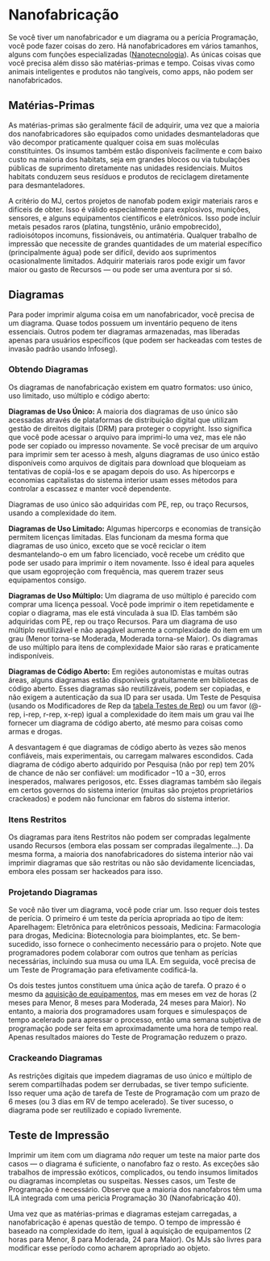 # Nanofabricação

Se você tiver um nanofabricador e um diagrama ou a perícia Programação, você pode fazer coisas do zero. Há nanofabricadores em vários tamanhos, alguns com funções especializadas ([Nanotecnologia](19-nanotech.md)). As únicas coisas que você precisa além disso são matérias-primas e tempo. Coisas vivas como animais inteligentes e produtos não tangíveis, como apps, não podem ser nanofabricados.

## Matérias-Primas

As matérias-primas são geralmente fácil de adquirir, uma vez que a maioria dos nanofabricadores são equipados como unidades desmanteladoras que vão decompor praticamente qualquer coisa em suas moléculas constituintes. Os insumos também estão disponíveis facilmente e com baixo custo na maioria dos habitats, seja em grandes blocos ou via tubulações públicas de suprimento diretamente nas unidades residenciais. Muitos habitats conduzem seus resíduos e produtos de reciclagem diretamente para desmanteladores.

A critério do MJ, certos projetos de nanofab podem exigir materiais raros e difíceis de obter. Isso é válido especialmente para explosivos, munições, sensores, e alguns equipamentos científicos e eletrônicos. Isso pode incluir metais pesados raros (platina, tungstênio, urânio empobrecido), radioisótopos incomuns, fissionáveis, ou antimatéria. Qualquer trabalho de impressão que necessite de grandes quantidades de um material específico (principalmente água) pode ser difícil, devido aos suprimentos ocasionalmente limitados. Adquirir materiais raros pode exigir um favor maior ou gasto de Recursos — ou pode ser uma aventura por si só.

## Diagramas

Para poder imprimir alguma coisa em um nanofabricador, você precisa de um diagrama. Quase todos possuem um inventário pequeno de itens essenciais. Outros podem ter diagramas armazenadas, mas liberadas apenas para usuários específicos (que podem ser hackeadas com testes de invasão padrão usando Infoseg).

### Obtendo Diagramas

Os diagramas de nanofabricação existem em quatro formatos: uso único, uso limitado, uso múltiplo e código aberto:

**Diagramas de Uso Único:** A maioria dos diagramas de uso único são acessadas através de plataformas de distribuição digital que utilizam gestão de direitos digitais (DRM) para proteger o copyright. Isso significa que você pode acessar o arquivo para imprimi-lo uma vez, mas ele não pode ser copiado ou impresso novamente. Se você precisar de um arquivo para imprimir sem ter acesso à mesh, alguns diagramas de uso único estão disponíveis como arquivos de digitais para download que bloqueiam as tentativas de copiá-los e se apagam depois do uso. As hipercorps e economias capitalistas do sistema interior usam esses métodos para controlar a escassez e manter você dependente.

Diagramas de uso único são adquiridas com PE, rep, ou traço Recursos, usando a complexidade do item.

**Diagramas de Uso Limitado:** Algumas hipercorps e economias de transição permitem licenças limitadas. Elas funcionam da mesma forma que diagramas de uso único, exceto que se você reciclar o item desmantelando-o em um fabro licenciado, você recebe um crédito que pode ser usado para imprimir o item novamente. Isso é ideal para aqueles que usam egoprojeção com frequência, mas querem trazer seus equipamentos consigo.

**Diagramas de Uso Múltiplo:** Um diagrama de uso múltiplo é parecido com comprar uma licença pessoal. Você pode imprimir o item repetidamente e copiar o diagrama, mas ele está vinculada à sua ID. Elas também são adquiridas com PE, rep ou traço Recursos. Para um diagrama de uso múltiplo reutilizável e não apagável aumente a complexidade do item em um grau (Menor torna-se Moderada, Moderada torna-se Maior). Os diagramas de uso múltiplo para itens de complexidade Maior são raras e praticamente indisponíveis.

**Diagramas de Código Aberto:** Em regiões autonomistas e muitas outras áreas, alguns diagramas estão disponíveis gratuitamente em bibliotecas de código aberto. Esses diagramas são reutilizáveis, podem ser copiadas, e não exigem a autenticação da sua ID para ser usada. Um Teste de Pesquisa (usando os Modificadores de Rep da [tabela Testes de Rep](../15/13-networking.md#testes-de-rep)) ou um favor (@-rep, i-rep, r-rep, x-rep) igual a complexidade do item mais um grau vai lhe fornecer um diagrama de código aberto, até mesmo para coisas como armas e drogas.

A desvantagem é que diagramas de código aberto às vezes são menos confiáveis, mais experimentais, ou carregam malwares escondidos. Cada diagrama de código aberto adquirido por Pesquisa (não por rep) tem 20% de chance de não ser confiável: um modificador −10 a −30, erros inesperados, malwares perigosos, etc. Esses diagramas também são ilegais em certos governos do sistema interior (muitas são projetos proprietários crackeados) e podem não funcionar em fabros do sistema interior.

### Itens Restritos

Os diagramas para itens Restritos não podem ser compradas legalmente usando Recursos (embora elas possam ser compradas ilegalmente…). Da mesma forma, a maioria dos nanofabricadores do sistema interior não vai imprimir diagramas que são restritas ou não são devidamente licenciadas, embora eles possam ser hackeados para isso.

### Projetando Diagramas

Se você não tiver um diagrama, você pode criar um. Isso requer dois testes de perícia. O primeiro é um teste da perícia apropriada ao tipo de item: Aparelhagem: Eletrônica para eletrônicos pessoais, Medicina: Farmacologia para drogas, Medicina: Biotecnologia para bioimplantes, etc. Se bem-sucedido, isso fornece o conhecimento necessário para o projeto. Note que programadores podem colaborar com outros que tenham as perícias necessárias, incluindo sua musa ou uma ILA. Em seguida, você precisa de um Teste de Programação para efetivamente codificá-la.

Os dois testes juntos constituem uma única ação de tarefa. O prazo é o mesmo da [aquisição de equipamentos](02-acquiring-gear.md), mas em meses em vez de horas (2 meses para Menor, 8 meses para Moderada, 24 meses para Maior). No entanto, a maioria dos programadores usam forques e simulespaços de tempo acelerado para apressar o processo, então uma semana subjetiva de programação pode ser feita em aproximadamente uma hora de tempo real. Apenas resultados maiores do Teste de Programação reduzem o prazo.

### Crackeando Diagramas

As restrições digitais que impedem diagramas de uso único e múltiplo de serem compartilhadas podem ser derrubadas, se tiver tempo suficiente. Isso requer uma ação de tarefa de Teste de Programação com um prazo de 6 meses (ou 3 dias em RV de tempo acelerado). Se tiver sucesso, o diagrama pode ser reutilizado e copiado livremente.

## Teste de Impressão

Imprimir um item com um diagrama _não_ requer um teste na maior parte dos casos — o diagrama é suficiente, o nanofabro faz o resto. As exceções são trabalhos de impressão exóticos, complicados, ou tendo insumos limitados ou diagramas incompletas ou suspeitas. Nesses casos, um Teste de Programação é necessário. Observe que a maioria dos nanofabros têm uma ILA integrada com uma pericia Programação 30 (Nanofabricação 40).

Uma vez que as matérias-primas e diagramas estejam carregadas, a nanofabricação é apenas questão de tempo. O tempo de impressão é baseado na complexidade do item, igual à aquisição de equipamentos (2 horas para Menor, 8 para Moderada, 24 para Maior). Os MJs são livres para modificar esse período como acharem apropriado ao objeto.
